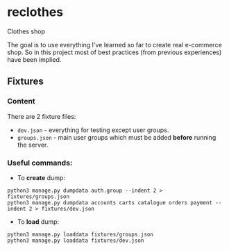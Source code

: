 # reclothes
Clothes shop

The goal is to use everything I've learned so far to create real e-commerce shop. So in this project most of best practices (from previous experiences) have been implied.


## Fixtures

### Content

There are 2 fixture files:
- `dev.json` - everything for testing except user groups.
- `groups.json` - main user groups which must be added **before** running the server.

### Useful commands:

- To **create** dump:

```
python3 manage.py dumpdata auth.group --indent 2 > fixtures/groups.json
python3 manage.py dumpdata accounts carts catalogue orders payment --indent 2 > fixtures/dev.json
```

- To **load** dump:

```
python3 manage.py loaddata fixtures/groups.json
python3 manage.py loaddata fixtures/dev.json
```
